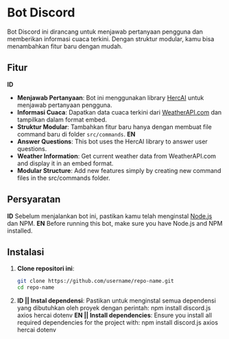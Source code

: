 # Bot Discord

Bot Discord ini dirancang untuk menjawab pertanyaan pengguna dan memberikan informasi cuaca terkini. Dengan struktur modular, kamu bisa menambahkan fitur baru dengan mudah.

## Fitur
**ID**
- **Menjawab Pertanyaan**: Bot ini menggunakan library [HercAI](https://www.npmjs.com/package/hercai) untuk menjawab pertanyaan pengguna.
- **Informasi Cuaca**: Dapatkan data cuaca terkini dari [WeatherAPI.com](https://www.weatherapi.com/) dan tampilkan dalam format embed.
- **Struktur Modular**: Tambahkan fitur baru hanya dengan membuat file command baru di folder `src/commands`.
**EN**
- **Answer Questions**: This bot uses the HercAI library to answer user questions.
- **Weather Information**: Get current weather data from WeatherAPI.com and display it in an embed format.
- **Modular Structure**: Add new features simply by creating new command files in the src/commands folder.

## Persyaratan
**ID**
Sebelum menjalankan bot ini, pastikan kamu telah menginstal [Node.js](https://nodejs.org/) dan NPM.
**EN**
Before running this bot, make sure you have Node.js and NPM installed.

## Instalasi

1. **Clone repositori ini**:
   ```bash
   git clone https://github.com/username/repo-name.git
   cd repo-name
2. **ID || Instal dependensi**: Pastikan untuk menginstal semua dependensi yang dibutuhkan  oleh proyek dengan perintah: npm install discord.js axios hercai dotenv
   **EN || Install dependencies**: Ensure you install all required dependencies for the project with: npm install discord.js axios hercai dotenv
